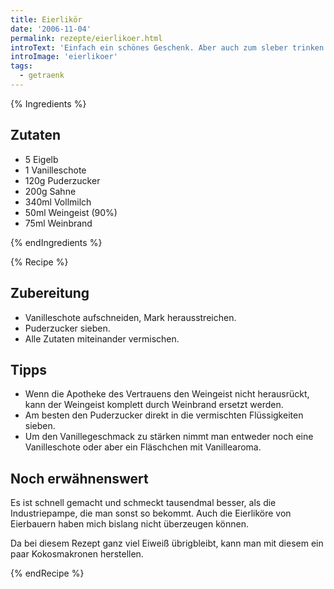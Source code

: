 ```yaml
---
title: Eierlikör
date: '2006-11-04'
permalink: rezepte/eierlikoer.html
introText: 'Einfach ein schönes Geschenk. Aber auch zum sleber trinken verdammt lecker.'
introImage: 'eierlikoer'
tags:
  - getraenk
---
```


{% Ingredients %}

  ## Zutaten

  - 5 Eigelb
  - 1 Vanilleschote
  - 120g Puderzucker
  - 200g Sahne
  - 340ml Vollmilch
  - 50ml Weingeist (90%)
  - 75ml Weinbrand

{% endIngredients %}

{% Recipe %}

## Zubereitung

- Vanilleschote aufschneiden, Mark herausstreichen.
- Puderzucker sieben.
- Alle Zutaten miteinander vermischen.

## Tipps

- Wenn die Apotheke des Vertrauens den Weingeist nicht herausrückt, kann der Weingeist komplett durch Weinbrand ersetzt werden.
- Am besten den Puderzucker direkt in die vermischten Flüssigkeiten sieben.
- Um den Vanillegeschmack zu stärken nimmt man entweder noch eine Vanilleschote oder aber ein Fläschchen mit Vanillearoma.

## Noch erwähnenswert

Es ist schnell gemacht und schmeckt tausendmal besser, als die Industriepampe, die man sonst so bekommt. Auch die Eierliköre von Eierbauern haben mich bislang nicht überzeugen können.

Da bei diesem Rezept ganz viel Eiweiß übrigbleibt, kann man mit diesem ein paar Kokosmakronen herstellen.

{% endRecipe %}
